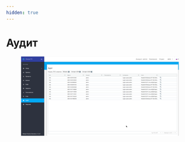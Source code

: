 ```yaml
---
hidden: true
---
```


# Аудит



<figure><img src="../../../.gitbook/assets/image_2025-10-09_13-56-30.png" alt=""><figcaption></figcaption></figure>
